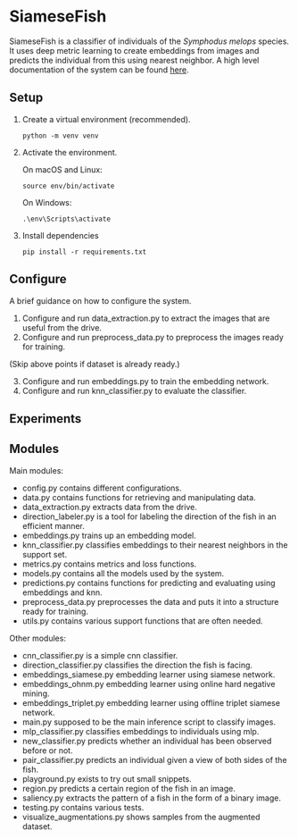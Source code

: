 # SiameseFish

SiameseFish is a classifier of individuals of the _Symphodus melops_ species.
It uses deep metric learning to create embeddings from images and predicts the individual
from this using nearest neighbor. A high level documentation of the system can be found [here](documentation.md).

## Setup

1. Create a virtual environment (recommended).

    ```python -m venv venv```

2. Activate the environment.

    On macOS and Linux:

    ```source env/bin/activate```

    On Windows:

    ```.\env\Scripts\activate```

3. Install dependencies

    ```pip install -r requirements.txt```

## Configure

A brief guidance on how to configure the system.

1. Configure and run data_extraction.py to extract the images that are useful from the drive.
2. Configure and run preprocess_data.py to preprocess the images ready for training.
   
(Skip above points if dataset is already ready.)

3. Configure and run embeddings.py to train the embedding network.
4. Configure and run knn_classifier.py to evaluate the classifier.

## Experiments


## Modules

Main modules:

- config.py contains different configurations.
- data.py contains functions for retrieving and manipulating data.
- data_extraction.py extracts data from the drive.
- direction_labeler.py is a tool for labeling the direction of the fish in an efficient manner.
- embeddings.py trains up an embedding model.
- knn_classifier.py classifies embeddings to their nearest neighbors in the support set.
- metrics.py contains metrics and loss functions.
- models.py contains all the models used by the system.
- predictions.py contains functions for predicting and evaluating using embeddings and knn.
- preprocess_data.py preprocesses the data and puts it into a structure ready for training.
- utils.py contains various support functions that are often needed.

Other modules:

- cnn_classifier.py is a simple cnn classifier.
- direction_classifier.py classifies the direction the fish is facing.
- embeddings_siamese.py embedding learner using siamese network.
- embeddings_ohnm.py embedding learner using online hard negative mining.
- embeddings_triplet.py embedding learner using offline triplet siamese network.
- main.py supposed to be the main inference script to classify images.
- mlp_classifier.py classifies embeddings to individuals using mlp.
- new_classifier.py predicts whether an individual has been observed before or not.
- pair_classifier.py predicts an individual given a view of both sides of the fish.
- playground.py exists to try out small snippets.
- region.py predicts a certain region of the fish in an image.
- saliency.py extracts the pattern of a fish in the form of a binary image.
- testing.py contains various tests.
- visualize_augmentations.py shows samples from the augmented dataset.